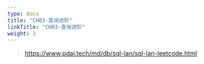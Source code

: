 ```yaml
---
type: docs
title: "CH03-查询进阶"
linkTitle: "CH03-查询进阶"
weight: 3
---
```


> https://www.pdai.tech/md/db/sql-lan/sql-lan-leetcode.html